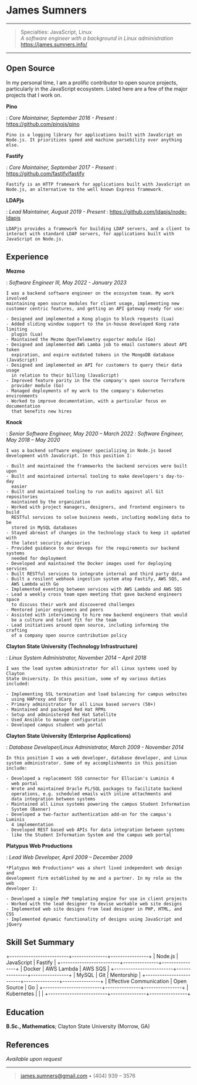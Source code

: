 James Sumners
=============

----

> Specialties: JavaScript, Linux\
> *A software engineer with a background in Linux administration*\
> <https://james.sumners.info/>

----

Open Source
----------

In my personal time, I am a prolific contributor to open source projects, particularly in the JavaScript ecosystem. Listed here are a few of the major projects that I work on.

**Pino**

: *Core Maintainer, September 2016 - Present*
: <https://github.com/pinojs/pino>

    Pino is a logging library for applications built with JavaScript on Node.js. It prioritizes speed and machine parsebility over anything else. 

**Fastify**

: *Core Maintainer, September 2017 - Present*
: <https://github.com/fastify/fastify>

    Fastify is an HTTP framework for applications built with JavaScript on Node.js, an alternative to the well known Express framework.
    
**LDAPjs**

: *Lead Maintainer, August 2019 - Present*
: <https://github.com/ldapjs/node-ldapjs>

    LDAPjs provides a framework for building LDAP servers, and a client to interact with standard LDAP servers, for applications built with JavaScript on Node.js.

Experience
----------

**Mezmo**

:   *Software Engineer III, May 2022 - January 2023*

    I was a backend software engineer on the ecosystem team. My work involved
    maintaining open source modules for client usage, implementing new
    customer centric features, and getting an API gateway ready for use:
    
    - Designed and implemented a Kong plugin to block requests (Lua)
    - Added sliding window support to the in-house developed Kong rate limiting
      plugin (Lua)
    - Maintained the Mezmo OpenTelemetry exporter module (Go)
    - Designed and implemented AWS Lamba job to email customers about API token
      expiration, and expire outdated tokens in the MongoDB database (JavaScript)
    - Designed and implemented an API for customers to query their data usage
      in relation to their billing (JavaScript)
    - Improved feature parity in the the company's open source Terraform
      provider module (Go)
    - Managed deployments of my work to the company's Kubernetes environments
    - Worked to improve documentation, with a particular focus on documentation
      that benefits new hires

**Knock**

:   *Senior Software Engineer, May 2020 – March 2022*
:   *Software Engineer, May 2018 – May 2020*

    I was a backend software engineer specializing in Node.js based
    development with JavaScript. In this position I:
    
    - Built and maintained the frameworks the backend services were built upon
    - Built and maintained internal tooling to make developers's day-to-day
      easier
    - Built and maintained tooling to run audits against all Git repositories
      maintained by the organization
    - Worked with project managers, designers, and frontend engineers to build
      RESTful services to solve business needs, including modeling data to be
      stored in MySQL databases
    - Stayed abreast of changes in the technology stack to keep it updated with
      the latest security advisories
    - Provided guidance to our devops for the requirements our backend systems
      needed for deployment
    - Developed and maintained the Docker images used for deploying services
    - Built RESTful services to integrate internal and third party data
    - Built a resilent webhook ingestion system atop Fastify, AWS SQS, and
      AWS Lambda with Go
    - Implemented eventing between services with AWS Lambda and AWS SQS
    - Lead a weekly cross team open meeting that gave backend engineers space
      to discuss their work and discovered challenges
    - Mentored junior engineers and peers
    - Assisted with interviewing to hire new backend engineers that would
      be a culture and talent fit for the team
    - Lead initiatives around open source, including informing the crafting
      of a company open source contribution policy

**Clayton State University (Technology Infrastructure)**

:   *Linux System Administrator, November 2014 – April 2018*

    I was the lead system administrator for all Linux systems used by Clayton
    State University. In this position, some of my various duties included:
    
    - Implementing SSL termination and load balancing for campus websites
      using HAProxy and UCarp
    - Primary administrator for all Linux based servers (50+)
    - Maintained and packaged Red Hat RPMs
    - Setup and administered Red Hat Satellite
    - Used Ansible to manage configuration
    - Developed campus student web portal

**Clayton State University (Enterprise Applications)**

:   *Database Developer/Linux Administrator, March 2009 - November 2014*

    In this position I was a web developer, database developer, and Linux
    system administrator. Some of my accomplishments in this position include:
    
    - Developed a replacement SSO connector for Ellucian's Luminis 4
      web portal
    - Wrote and maintained Oracle PL/SQL packages to facilitate backend
      operations, e.g. scheduled emails with inline attachments and
      data integration between systems
    - Maintained all Linux systems powering the campus Student Information
      System (Banner)
    - Developed a two-factor authentication add-on for the campus's Luminis
      4 implementation
    - Developed REST based web APIs for data integration between systems
      like the Student Information System and the campus web portal

**Platypus Web Productions**

:   *Lead Web Developer, April 2009 – December 2009*

    *Platypus Web Productions* was a short lived independent web design and
    development firm established by me and a partner. In my role as the web
    developer I:
    
    - Developed a simple PHP templating engine for use in client projects
    - Worked with the lead designer to devise workable web site designs
    - Implemented web site designs from lead designer in PHP, HTML, and CSS
    - Implemented dynamic functionality of designs using JavaScript and jQuery

Skill Set Summary
-----------------

+-------------------------+---------------+----------------+
| Node.js                 | JavaScript    | Fastify        |
+-------------------------+---------------+----------------+
| Docker                  | AWS Lambda    | AWS SQS        |
+-------------------------+---------------+----------------+
| MySQL                   | Git           | Mentorship     |
+-------------------------+---------------+----------------+
| Effective Communication | Open Source   | Go             |
+-------------------------+---------------+----------------+
| Kubernetes              |               |                |
+-------------------------+---------------+----------------+


Education
---------

**B.Sc., Mathematics**; Clayton State University (Morrow, GA)

References
----------------------------------------

*Available upon request*

----

> <james.sumners@gmail.com> • (404) 939 – 3576

